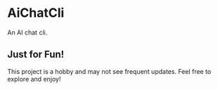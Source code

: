 # AiChatCli
An AI chat cli.

## Just for Fun!
This project is a hobby and may not see frequent updates. Feel free to explore and enjoy!
